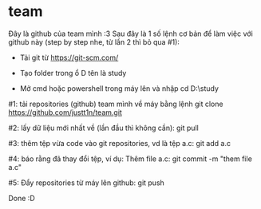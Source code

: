 # team

Đây là github của team mình :3
Sau đây là 1 số lệnh cơ bản để làm việc với github này (step by step nhe, từ lần 2 thì bỏ qua #1):

-   Tải git từ https://git-scm.com/

-   Tạo folder trong ổ D tên là study

-   Mở cmd hoặc powershell trong máy lên và nhập
    cd D:\study

#1: tải repositories (github) team mình về máy bằng lệnh
git clone https://github.com/justt1n/team.git

#2: lấy dữ liệu mới nhất về (lần đầu thì không cần):
git pull

#3: thêm tệp vừa code vào git repositories, vd là tệp a.c:
git add a.c

#4: báo rằng đã thay đổi tệp, ví dụ: Thêm file a.c:
git commit -m "them file a.c"

#5: Đẩy repositories từ máy lên github:
git push

Done :D
